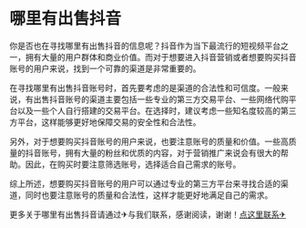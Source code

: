 # 哪里有出售抖音

你是否也在寻找哪里有出售抖音的信息呢？抖音作为当下最流行的短视频平台之一，拥有大量的用户群体和商业价值。而对于想要进入抖音营销或者想要购买抖音账号的用户来说，找到一个可靠的渠道是非常重要的。

在寻找哪里有出售抖音账号时，首先要考虑的是渠道的合法性和可信度。一般来说，有出售抖音账号的渠道主要包括一些专业的第三方交易平台、一些网络代购平台以及一些个人自行搭建的交易平台。在选择时，建议考虑一些知名度较高的第三方平台，这样能够更好地保障交易的安全性和合法性。

另外，对于想要购买抖音账号的用户来说，也要注意账号的质量和价值。一些高质量的抖音账号，拥有大量的粉丝和优质的内容，对于营销推广来说会有很大的帮助。因此，在购买时要注意筛选账号，选择适合自己需求的账号。

综上所述，想要购买抖音账号的用户可以通过专业的第三方平台来寻找合适的渠道，同时也要注意账号的质量和合法性，这样才能更好地满足自己的需求。

更多关于哪里有出售抖音请通过✈与我们联系，感谢阅读，谢谢！[点这里联系✈](https://c.k02.cc)